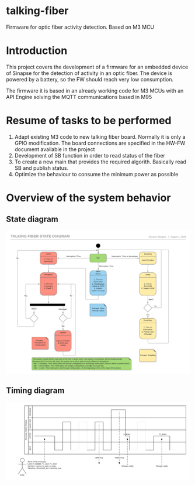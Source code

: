 # talking-fiber
Firmware for optic fiber activity detection. Based on M3 MCU

# Introduction

This project covers the development of a firmware for an embedded device of Sinapse for the detection of activity in an optic fiber. The device is powered by a battery, so the FW should reach very low consumption.

The firmware it is based in an already working code for M3 MCUs with an API Engine solving the MQTT communications based in M95

# Resume of tasks to be performed

1. Adapt existing M3 code to new talking fiber board. Normally it is only a GPIO modification. The board connections are specified in the HW-FW document available in the project
2. Development of SB function in order to read status of the fiber
3. To create a new main that provides the required algorith. Basically read SB and publish status. 
4. Optimize the behaviour to consume the minimum power as possible

# Overview of the system behavior

## State diagram

![State diagram](https://github.com/Sinapse-Energia/talking-fiber/blob/master/Talking%20%20fiber%20state%20diagram.png)

## Timing diagram

![Timing diagram](https://github.com/Sinapse-Energia/talking-fiber/blob/master/Talking%20fiber%20timing%20diagram.png)



